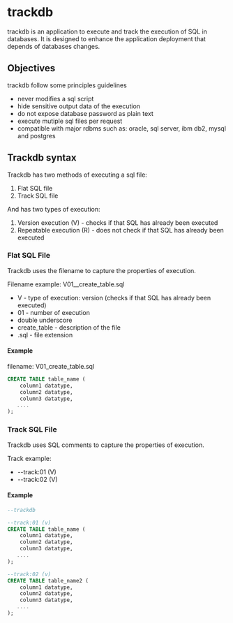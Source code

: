 # trackdb

trackdb is an application to execute and track the execution of SQL in databases. It is designed to enhance the application deployment that depends of databases changes.

## Objectives

trackdb follow some principles guidelines

- never modifies a sql script
- hide sensitive output data of the execution
- do not expose database password as plain text
- execute mutiple sql files per request
- compatible with major rdbms such as: oracle, sql server, ibm db2, mysql and postgres

## Trackdb syntax

Trackdb has two methods of executing a sql file:

1. Flat SQL file
2. Track SQL file

And has two types of execution:

1. Version execution (V) - checks if that SQL has already been executed
2. Repeatable execution (R) - does not check if that SQL has already been executed

### Flat SQL File

Trackdb uses the filename to capture the properties of execution.

Filename example: V01__create_table.sql
- V - type of execution: version (checks if that SQL has already been executed)
- 01 - number of execution
- double underscore
- create_table - description of the file
- .sql - file extension

#### Example

filename: V01_create_table.sql

```SQL
CREATE TABLE table_name (
    column1 datatype,
    column2 datatype,
    column3 datatype,
   ....
);
```

### Track SQL File

Trackdb uses SQL comments to capture the properties of execution.

Track example:
- --track:01 (V)
- --track:02 (V)

#### Example

```SQL
--trackdb

--track:01 (v)
CREATE TABLE table_name (
    column1 datatype,
    column2 datatype,
    column3 datatype,
   ....
);

--track:02 (v)
CREATE TABLE table_name2 (
    column1 datatype,
    column2 datatype,
    column3 datatype,
   ....
);
```


